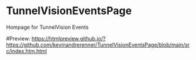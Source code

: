 # TunnelVisionEventsPage
Hompage for TunnelVision Events

#Preview:
https://htmlpreview.github.io/?https://github.com/kevinandrerenner/TunnelVisionEventsPage/blob/main/src/index.htm.html
